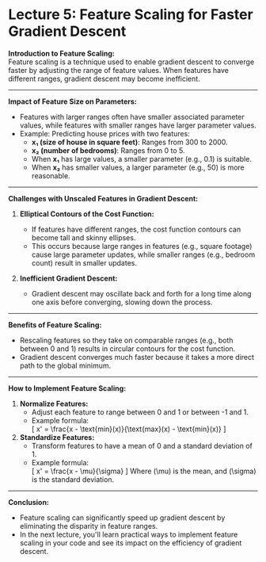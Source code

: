 # Lecture 5: Feature Scaling for Faster Gradient Descent

**Introduction to Feature Scaling:**  
Feature scaling is a technique used to enable gradient descent to converge faster by adjusting the range of feature values. When features have different ranges, gradient descent may become inefficient.

---

**Impact of Feature Size on Parameters:**  
- Features with larger ranges often have smaller associated parameter values, while features with smaller ranges have larger parameter values.  
- Example: Predicting house prices with two features:  
  - **x₁ (size of house in square feet)**: Ranges from 300 to 2000.  
  - **x₂ (number of bedrooms)**: Ranges from 0 to 5.  
  - When **x₁** has large values, a smaller parameter (e.g., 0.1) is suitable.  
  - When **x₂** has smaller values, a larger parameter (e.g., 50) is more reasonable.

---

**Challenges with Unscaled Features in Gradient Descent:**  
1. **Elliptical Contours of the Cost Function:**  
   - If features have different ranges, the cost function contours can become tall and skinny ellipses.  
   - This occurs because large ranges in features (e.g., square footage) cause large parameter updates, while smaller ranges (e.g., bedroom count) result in smaller updates.

2. **Inefficient Gradient Descent:**  
   - Gradient descent may oscillate back and forth for a long time along one axis before converging, slowing down the process.

---

**Benefits of Feature Scaling:**  
- Rescaling features so they take on comparable ranges (e.g., both between 0 and 1) results in circular contours for the cost function.  
- Gradient descent converges much faster because it takes a more direct path to the global minimum.

---

**How to Implement Feature Scaling:**  
1. **Normalize Features:**  
   - Adjust each feature to range between 0 and 1 or between -1 and 1.
   - Example formula:  
     \[
     x' = \frac{x - \text{min}(x)}{\text{max}(x) - \text{min}(x)}
     \]
2. **Standardize Features:**  
   - Transform features to have a mean of 0 and a standard deviation of 1.
   - Example formula:  
     \[
     x' = \frac{x - \mu}{\sigma}
     \]
   Where \(\mu\) is the mean, and \(\sigma\) is the standard deviation.

---

**Conclusion:**  
- Feature scaling can significantly speed up gradient descent by eliminating the disparity in feature ranges.  
- In the next lecture, you'll learn practical ways to implement feature scaling in your code and see its impact on the efficiency of gradient descent.